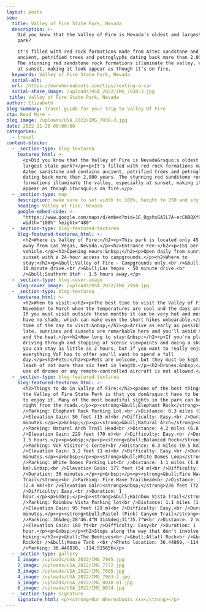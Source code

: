 ```yaml
---
layout: posts
seo:
  title: Valley of Fire State Park, Nevada
  description: >-
    Did you know that the Valley of Fire is Nevada’s oldest and largest state
    park? 

    It's filled with red rock formations made from Aztec sandstone and contains
    ancient, petrified trees and petroglyphs dating back more than 2,000 years.
    The stunning red sandstone rock formations illuminate the valley, especially
    at sunset, making it look appear as though it’s on fire.
  keywords: Valley of Fire State Park, Nevada
  social-alt:
  url: /https://ourwhereabouts.com/tips/renting-a-car
  social-share_image: /uploads/USA_2022/IMG_7938-3.jpg
 title: Valley of Fire State Park, Nevada
author: Elizabeth
blog-summary: Travel guide for your trip to Valley Of Fire
cta: Read More →
blog_image: /uploads/USA_2022/IMG_7938-3.jpg
date: 2022-11-28 00:00:00
categories:
  - travel
content-blocks:
  - _section-type: blog-textarea
    textarea_html: >-
      <p>Did you know that the Valley of Fire is Nevada&rsquo;s oldest and
      largest state park?</p><p>It's filled with red rock formations made from
      Aztec sandstone and contains ancient, petrified trees and petroglyphs
      dating back more than 2,000 years. The stunning red sandstone rock
      formations illuminate the valley, especially at sunset, making it look
      appear as though it&rsquo;s on fire.</p>
  - _section-type: map
    description: make sure to set width to 100%, height to 350 and style to border 2
    heading: Valley of Fire, Nevada
    google-embed-code: >-
      "https://www.google.com/maps/d/embed?mid=1E_DgphxGAIL7A-ecCHBQXf9jlijYI88&ehbc=2E312F"
      width="100%" height="480"
  - _section-type: blog-featured-textarea
    blog-featured-textarea_html: >-
      <h2>Where is Valley of Fire:</h2><p>This park is located only 45 minutes
      away from Las Vegas, Nevada.</p><h2>Entrance Fee:</h2><p>15$ per
      vehicle.</p><h2>Opening Hours:&nbsp;</h2><p>Open daily from sunrise to
      sunset with a 24-hour access to campgrounds.</p><h2>Where to
      stay:</h2><p>&bull;Valley of Fire - Campgrounds only.<br />&bull;Overton -
      10 minute drive.<br />&bull;Las Vegas - 50 minute drive.<br
      />&bull;Southern Utah - 1.5 hours away.</p>
  - _section-type: blog-cover-image
    blog-cover_image: /uploads/USA_2022/IMG_7958.jpg
  - _section-type: blog-textarea
    textarea_html: >-
      <h2>When to visit:</h2><p>The best time to visit the Valley of Fire is
      November to March when the temperatures are cool and the days are longer.
      If you must visit outside these months it can be very hot and most hikes
      have no shade, which can make even the short hikes unbearable.</p><h2>Best
      time of the day to visit:&nbsp;</h2><p>Arrive as early as possible or
      late, sunrises and sunsets are remarkable here and you'll avoid the crowds
      and the heat.</p><h2>How long to stay:&nbsp;</h2><p>If you're planning on
      driving through and stopping at scenic viewpoints and doing a short trail
      you can stay as little as 2 hours, but if you want to really enjoy
      everything VoF has to offer you'll want to spend a full
      day.</p><h2>Pets:</h2><p>Pets are welcome, but they must be kept on a
      leash of not more than six feet in length.</p><h2>Drones:&nbsp;</h2><p>The
      use of drones or any remote-controlled aircraft is not allowed.</p>
  - _section-type: blog-featured-textarea
    blog-featured-textarea_html: >-
      <h2>Things to do in Valley of Fire:</h2><p>One of the best things about
      the Valley of Fire State Park is that you don&rsquo;t have to be a hiker
      to enjoy it. Many of the most beautiful sights in the park can be seen
      right from the roads.</p><p><strong>&bull;Elephant Rock</strong><br
      />Parking: Elephant Rock Parking Lot.<br />Distance: 0.3 miles (0.4 km)<br
      />Elevation Gain: 50 feet (15 m)<br />Difficulty: Easy.<br />Duration: 15
      minutes.</p><p>&nbsp;</p><p><strong>&bull;Natural Arch</strong><br
      />Parking: Natural Arch Trail Head<br />Distance: 4.2 miles (6.8 km)<br
      />Elevation Gain: 229 feet (70 m)<br />Difficulty: Easy.<br />Duration:
      1.5 hours.</p><p>&nbsp;</p><p><strong>&bull;Balanced Rock</strong><br
      />Parking: VoF Visitor's Center<br />Distance: 0.3 miles (0.5 km)<br
      />Elevation Gain: 3.2 feet (1 m)<br />Difficulty: Easy.<br />Duration: 5
      minutes.</p><p>&nbsp;</p><p><strong>&bull;White Domes Loop</strong><br
      />Parking: White Domes Parking Lot<br />Distance: 1.1 miles (1.8
      km).&nbsp;<br />Elevation Gain: 177 feet (54 m)<br />Difficulty: Easy<br
      />Duration: 30 minutes.</p><p>&nbsp;</p><p><strong>&bull;Fire Wave
      Trail</strong><br />Parking: Fire Wave Trailhead<br />Distance: 1.5 miles
      (2.4 km)<br />Elevation Gain:<strong>&nbsp;</strong>236 feet (72 m).<br
      />Difficulty: Easy.<br />Duration: 1
      hour.</p><p>&nbsp;</p><p><strong>&bull;Rainbow Vista Trail</strong><br
      />Parking: Rainbow Vista Parking lot<br />Distance: 1.1 miles (1.8 km).<br
      />Elevation Gain: 95 feet (29 m)<br />Difficulty: Easy.<br />Duration: 25
      minutes.</p><p><strong>&bull;Pastel (Pink) Canyon Trail</strong><br
      />Parking: 36&deg;28'46.4"N 114&deg;31'35.7"W<br />Distance: 2 miles<br
      />Elevation Gain: 180 ft<br />Difficulty: Easy<br />Duration: 1
      hour.</p><p>&nbsp;</p><h2>Stops along the way that don't involve
      hiking:</h2><p>&bull;The Beehives<br />&bull;Atlatl Rock<br />&bull;Arach
      Rock<br />&bull;Mouse Tank -<br />Photo location: 36.44869, -114.51578<br
      />Parking: 36.448830, -114.515656</p>
  - _section-type: gallery
    1_image: /uploads/USA_2022/IMG_7905.jpg
    2_image: /uploads/USA_2022/IMG_7772.jpg
    3_image: /uploads/USA_2022/IMG_7865.jpg
    4_image: /uploads/USA_2022/IMG_7963-2.jpg
    5_image: /uploads/USA_2022/IMG_8010-01.jpg
    6_image: /uploads/USA_2022/IMG_8034.jpg
  - _section-type: signature
    signature_html: <p><strong>Our Whereabouts xxx</strong></p>
---
```

